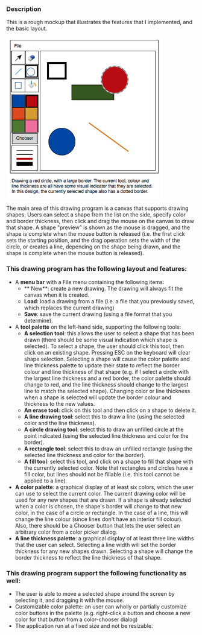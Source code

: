 ### Description
This is a rough mockup that illustrates the features that I implemented, and the basic layout.

![](images/JSketch.png)

The main area of this drawing program is a canvas that supports drawing shapes. Users can select a shape from the list on the side, specify color and border thickness, then click and drag the mouse on the canvas to draw that shape. A shape "preview" is shown as the mouse is dragged, and the shape is complete when the mouse button is released (i.e. the first click sets the starting position, and the drag operation sets the width of the circle, or creates a line, depending on the shape being drawn, and the shape is complete when the mouse button is released).
### This drawing program has the following layout and features:

+ A **menu bar** with a File menu containing the following items:
    + ** New**: create a new drawing. The drawing will always fit the canvas when it is created.
    + **Load**: load a drawing from a file (i.e. a file that you previously saved, which replaces the current drawing)
    + **Save**: save the current drawing (using a file format that you determine).
+ A **tool palette** on the left-hand side, supporting the following tools:
    + **A selection tool**: this allows the user to select a shape that has been drawn (there should be some visual indication which shape is selected). To select a shape, the user should click this tool, then click on an existing shape. Pressing ESC on the keyboard will clear shape selection. Selecting a shape will cause the color palette and line thickness palette to update their state to reflect the border colour and line thickness of that shape (e.g. if I select a circle with the largest line thickness and a red border, the color palette should change to red, and the line thickness should change to the largest line to match the selected shape). Changing color or line thickness when a shape is selected will update the border colour and thickness to the new values.
    + **An erase tool:** click on this tool and then click on a shape to delete it.
    + **A line drawing tool**: select this to draw a line (using the selected color and the line thickness).
    + **A circle drawing tool**: select this to draw an unfilled circle at the point indicated (using the selected line thickness and color for the border).
    + **A rectangle tool**: select this to draw an unfilled rectangle (using the selected line thickness and color for the border).
    + **A fill tool**: select this tool, and click on a shape to fill that shape with the currently selected color. Note that rectangles and circles have a fill color, but lines should not be fillable (i.e. this tool cannot be applied to a line).
+ **A color palette**: a graphical display of at least six colors, which the user can use to select the current color. The current drawing color will be used for any new shapes that are drawn. If a shape is already selected when a color is chosen, the shape's border will change to that new color, in the case of a circle or rectangle. In the case of a line, this will change the line colour (since lines don't have an interior fill colour). Also, there should be a Chooser button that lets the user select an arbitrary color from a color picker dialog.
+ **A line thickness palette**: a graphical display of at least three line widths that the user can select. Selecting a line width will set the border thickness for any new shapes drawn. Selecting a shape will change the border thickness to reflect the line thickness of that shape.

### This drawing program support the following functionality as well:
+ The user is able to move a selected shape around the screen by selecting it, and dragging it with the mouse.
+ Customizable color palette: an user can wholly or partially customize color buttons in the palette (e.g. right-click a button and choose a new color for that button from a color-chooser dialog)
+ The application run at a fixed size and not be resizable.
